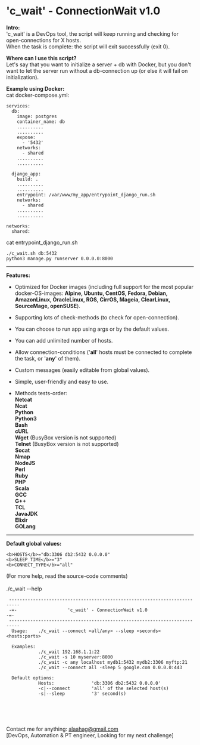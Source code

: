 # 'c_wait' - ConnectionWait v1.0

<b>Intro:</b>  
'c_wait' is a DevOps tool, the script will keep running and checking for open-connections for X hosts.  
When the task is complete: the script will exit successfully (exit 0).

<b>Where can I use this script?</b>  
Let's say that you want to initialize a server + db with Docker, but you don't want to let the server run without a db-connection up (or else it will fail on initialization).  

<b>Example using Docker:</b>  
cat docker-compose.yml:  
```
services:  
  db:  
    image: postgres  
    container_name: db  
    ..........  
    ..........  
    expose:  
      - '5432'
    networks:  
      - shared  
    ..........  
    ..........  

  django_app:  
    build: .  
    ..........  
    ..........  
    entrypoint: /var/www/my_app/entrypoint_django_run.sh  
    networks:  
      - shared  
    ..........  
    ..........  

networks:  
  shared:    
```
cat entrypoint_django_run.sh  
```
./c_wait.sh db:5432  
python3 manage.py runserver 0.0.0.0:8000  
```
--------------------
<b>Features:</b>  
* Optimized for Docker images (including full support for the most popular docker-OS-images: <b>Alpine, Ubuntu, CentOS, Fedora, Debian, AmazonLinux, OracleLinux, ROS, CirrOS, Mageia, ClearLinux, SourceMage, openSUSE</b>).  
* Supporting lots of check-methods (to check for open-connection).  
* You can choose to run app using args or by the default values.  
* You can add unlimited number of hosts.  
* Allow connection-conditions ('<b>all</b>' hosts must be connected to complete the task, or '<b>any</b>' of them).  
* Custom messages (easily editable from global values).  
* Simple, user-friendly and easy to use.  

* Methods tests-order:  
<b>Netcat</b>  
<b>Ncat</b>  
<b>Python</b>  
<b>Python3</b>  
<b>Bash</b>  
<b>cURL</b>  
<b>Wget</b>     (BusyBox version is not supported)  
<b>Telnet</b>   (BusyBox version is not supported)  
<b>Socat</b>  
<b>Nmap</b>  
<b>NodeJS</b>  
<b>Perl</b>  
<b>Ruby</b>  
<b>PHP</b>  
<b>Scala</b>  
<b>GCC</b>  
<b>G++</b>  
<b>TCL</b>  
<b>JavaJDK</b>  
<b>Elixir</b>  
<b>GOLang</b>  

--------------------

<b>Default global values:</b>  
```
<b>HOSTS</b>="db:3306 db2:5432 0.0.0.0"  
<b>SLEEP_TIME</b>="3"  
<b>CONNECT_TYPE</b>="all"  
```

(For more help, read the source-code comments)  
<br>
./c_wait --help  

     --------------------------------------------------------------------------
     -=-                   'c_wait' - ConnectionWait v1.0                   -=-
     --------------------------------------------------------------------------
      Usage:    ./c_wait --connect <all/any> --sleep <seconds> <hosts:ports>
     
      Examples:
                ./c_wait 192.168.1.1:22
                ./c_wait -s 10 myserver:8000
                ./c_wait -c any localhost mydb1:5432 mydb2:3306 myftp:21
                ./c_wait --connect all -sleep 5 google.com 0.0.0.0:443
     
      Default options:
                Hosts:              'db:3306 db2:5432 0.0.0.0'
                -c|--connect        'all' of the selected host(s)
                -s|--sleep          '3' second(s)
    

<br>
<br>
<br>

Contact me for anything: alaahag@gmail.com  
[DevOps, Automation & PT engineer, Looking for my next challenge]
